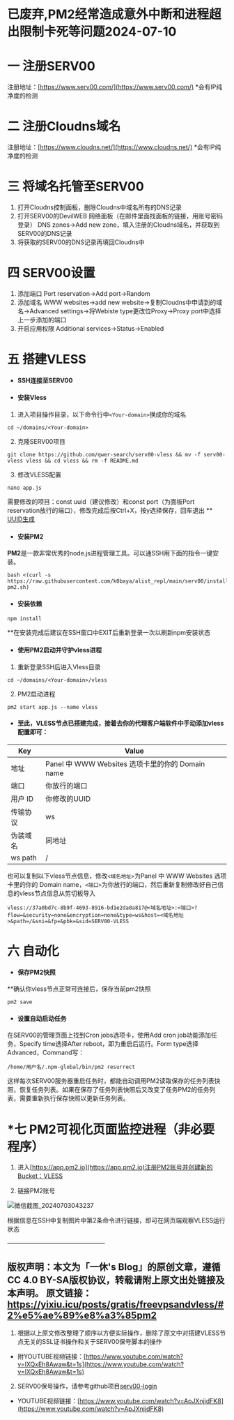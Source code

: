 #  已废弃,PM2经常造成意外中断和进程超出限制卡死等问题2024-07-10

#     一  注册SERV00
  注册地址：[https://www.serv00.com/](https://www.serv00.com/)
  *会有IP纯净度的检测


#    二  注册Cloudns域名
  注册地址：[https://www.cloudns.net/](https://www.cloudns.net/)
  *会有IP纯净度的检测


#    三  将域名托管至SERV00

1. 打开Cloudns控制面板，删除Cloudns中域名所有的DNS记录
2. 打开SERV00的DevilWEB 网络面板（在邮件里面找面板的链接，用账号密码登录）
DNS zones->Add new zone，填入注册的Cloudns域名，并获取到SERV00的DNS记录
3. 将获取的SERV00的DNS记录再填回Cloudns中


#    四  SERV00设置

1. 添加端口  Port reservation->Add port->Random
2. 添加域名  WWW websites->add new website->复制Cloudns中申请到的域名->Advanced settings->将Webiste type更改位Proxy->Proxy port中选择上一步添加的端口
3. 开启应用权限  Additional services->Status->Enabled


#    五  搭建VLESS

- ####  SSH连接至SERV00

- ####  安装Vless

1. 进入项目操作目录，以下命令行中`<Your-domain>`换成你的域名

```shell
cd ~/domains/<Your-domain>
``` 

2. 克隆SERV00项目

```shell
git clone https://github.com/qwer-search/serv00-vless && mv -f serv00-vless vless && cd vless && rm -f README.md
``` 

3. 修改VLESS配置

```shell
nano app.js
``` 
需要修改的项目：const uuid（建议修改）和const port（为面板Port reservation放行的端口），修改完成后按Ctrl+X，按y选择保存，回车退出
** [UUID生成](https://1024tools.com/uuid)

- ####  安装PM2

**PM2**是一款非常优秀的node.js进程管理工具。可以通SSH用下面的指令一键安装。

```
bash <(curl -s https://raw.githubusercontent.com/k0baya/alist_repl/main/serv00/install-pm2.sh)
``` 

- ####  安装依赖

```shell
npm install
``` 

**在安装完成后建议在SSH窗口中EXIT后重新登录一次以刷新npm安装状态

- ####  使用PM2启动并守护vless进程

1. 重新登录SSH后进入Vless目录

```shell
cd ~/domains/<Your-domain>/vless
``` 

2. PM2启动进程

```shell
pm2 start app.js --name vless
``` 


- ####  至此，VLESS节点已搭建完成，接着去你的代理客户端软件中手动添加vless配置即可：

| Key | Value |
|--------|--------|
| 地址 | Panel 中 WWW Websites 选项卡里的你的 Domain name |
| 端口 | 你放行的端口 |
| 用户 ID | 你修改的UUID |
| 传输协议 | ws |
| 伪装域名 | 同地址 |
| ws path | / | 

也可以复制以下vless节点信息，修改`<域名地址>`为Panel 中 WWW Websites 选项卡里的你的 Domain name，`<端口>`为你放行的端口，然后重新复制修改好自己信息的vless节点信息从剪切板导入

```shell
vless://37a0bd7c-8b9f-4693-8916-bd1e2da0a817@<域名地址>:<端口>?flow=&security=none&encryption=none&type=ws&host=<域名地址>&path=/&sni=&fp=&pbk=&sid=SERV00-VLESS
``` 

#    六  自动化

- ####  保存PM2快照

**确认你vless节点正常可连接后，保存当前pm2快照

```shell
pm2 save
``` 

- ####  设置自动启动任务

在SERV00的管理页面上找到Cron jobs选项卡，使用Add cron job功能添加任务，Specify time选择After reboot，即为重启后运行。Form type选择Advanced，Command写：

```shell
/home/用户名/.npm-global/bin/pm2 resurrect
``` 

这样每次SERV00服务器重启任务时，都能自动调用PM2读取保存的任务列表快照，恢复任务列表。如果在保存了任务列表快照后又改变了任务PM2的任务列表，需要重新执行保存快照以更新任务列表。


#    *七  PM2可视化页面监控进程（非必要程序）

1. 进入[https://app.pm2.io](https://app.pm2.io)注册PM2账号并创建新的Bucket：VLESS

2. 链接PM2账号

![微信截图_20240703043237](https://github.com/RodickYu/rodickyu.github.io/assets/92588826/145d099c-6a40-4a09-90e8-5f005c1fbc7d)

根据信息在SSH中复制图片中第2条命令进行链接，即可在网页端观察VLESS运行状态

————————————————

## 版权声明：本文为「一休's Blog」的原创文章，遵循CC 4.0 BY-SA版权协议，转载请附上原文出处链接及本声明。 原文链接：https://yixiu.icu/posts/gratis/freevpsandvless/#2%e5%ae%89%e8%a3%85pm2


1. 根据以上原文修改整理了顺序以方便实际操作，删除了原文中对搭建VLESS节点无关的SSL证书操作和关于SERV00保号脚本的操作

- 附YOUTUBE视频链接：[https://www.youtube.com/watch?v=lXQxEh8Awaw&t=1s](https://www.youtube.com/watch?v=lXQxEh8Awaw&t=1s)

2.  SERV00保号操作，请参考github项目[serv00-login](https://github.com/yixiu001/serv00-login)

- YOUTUBE视频链接：[https://www.youtube.com/watch?v=ApJXnjjdFK8](https://www.youtube.com/watch?v=ApJXnjjdFK8)
